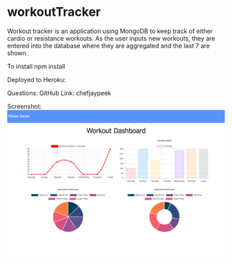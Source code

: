 # workoutTracker

Workout tracker is an application using MongoDB to keep track of either cardio or resistance workouts.  As the user inputs new workouts, they are entered into the database where they are aggregated and the last 7 are shown.

To install 
    npm install

Deployed to Heroku: 

Questions:
GitHub Link: chefjaypeek

Screenshot: ![demonstration](screenshot.png)